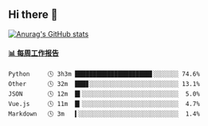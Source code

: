 ## Hi there 👋

[![Anurag's GitHub stats](https://github-readme-stats-orilights.vercel.app/api?username=orilights)](https://github.com/anuraghazra/github-readme-stats)

<!--
**OriLight152/OriLight152** is a ✨ _special_ ✨ repository because its `README.md` (this file) appears on your GitHub profile.

Here are some ideas to get you started:

- 🔭 I’m currently working on ...
- 🌱 I’m currently learning ...
- 👯 I’m looking to collaborate on ...
- 🤔 I’m looking for help with ...
- 💬 Ask me about ...
- 📫 How to reach me: ...
- 😄 Pronouns: ...
- ⚡ Fun fact: ...
-->

<!-- waka-box start -->
#### <a href="https://gist.github.com/92c8d5b388768c10efcba86e82b7c4fb" target="_blank">📊 每周工作报告</a>
```text
Python     🕓 3h3m █████████████████████▋░░░░░░░ 74.6%
Other      🕓 32m  ███▊░░░░░░░░░░░░░░░░░░░░░░░░░ 13.1%
JSON       🕓 12m  █▍░░░░░░░░░░░░░░░░░░░░░░░░░░░  5.0%
Vue.js     🕓 11m  █▎░░░░░░░░░░░░░░░░░░░░░░░░░░░  4.7%
Markdown   🕓 3m   ▍░░░░░░░░░░░░░░░░░░░░░░░░░░░░  1.4%
```
<!-- Powered by https://github.com/journey-ad/waka-box-go . -->
<!-- waka-box end -->
